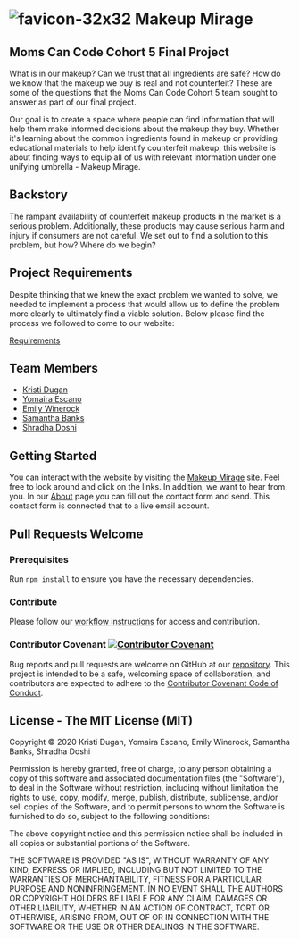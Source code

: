 # ![favicon-32x32](https://user-images.githubusercontent.com/27531265/75087498-2e6d3200-550f-11ea-93ce-2fa5154f1221.png) Makeup Mirage

## Moms Can Code Cohort 5 Final Project

What is in our makeup? Can we trust that all ingredients are safe? How do we know that the makeup we buy is real and not counterfeit? These are some of the questions that the Moms Can Code Cohort 5 team sought to answer as part of our final project.

Our goal is to create a space where people can find information that will help them make informed decisions about the makeup they buy. Whether it's learning about the common ingredients found in makeup or providing educational materials to help identify counterfeit makeup, this website is about finding ways to equip all of us with relevant information under one unifying umbrella - Makeup Mirage.

## Backstory

The rampant availability of counterfeit makeup products in the market is a serious problem. Additionally, these products may cause serious harm and injury if consumers are not careful. We set out to find a solution to this problem, but how? Where do we begin?

## Project Requirements

Despite thinking that we knew the exact problem we wanted to solve, we needed to implement a process that would allow us to define the problem more clearly to ultimately find a viable solution. Below please find the process we followed to come to our website:

[Requirements](PROJECT_REQUIREMENTS.md)

## Team Members

- [Kristi Dugan](https://github.com/KristiDugan)
- [Yomaira Escano](https://github.com/yomi413)
- [Emily Winerock](https://github.com/winerock)
- [Samantha Banks](https://github.com/techMomz704)
- [Shradha Doshi](https://github.com/shraddhakdoshi)

## Getting Started

You can interact with the website by visiting the [Makeup Mirage](https://momscancode5.github.io/makeup_mirage/) site. Feel free to look around and click on the links. In addition, we want to hear from you. In our [About](https://momscancode5.github.io/makeup_mirage/about.html) page you can fill out the contact form and send. This contact form is connected that to a live email account.

## Pull Requests Welcome

### Prerequisites

Run `npm install` to ensure you have the necessary dependencies.

### Contribute

Please follow our [workflow instructions](workflow.md) for access and contribution.

### Contributor Covenant [![Contributor Covenant](https://img.shields.io/badge/Contributor%20Covenant-v2.0%20adopted-ff69b4.svg)](code_of_conduct.md)

Bug reports and pull requests are welcome on GitHub at our [repository](https://github.com/momscancode5/makeup_mirage). This project is intended to be a safe, welcoming space of collaboration, and contributors are expected to adhere to the [Contributor Covenant Code of Conduct](Contributing.md).

## License - The MIT License (MIT)

Copyright &copy; 2020 Kristi Dugan, Yomaira Escano, Emily Winerock, Samantha Banks, Shradha Doshi

Permission is hereby granted, free of charge, to any person obtaining a copy of this software and associated documentation files (the "Software"), to deal in the Software without restriction, including without limitation the rights to use, copy, modify, merge, publish, distribute, sublicense, and/or sell copies of the Software, and to permit persons to whom the Software is furnished to do so, subject to the following conditions:

The above copyright notice and this permission notice shall be included in all copies or substantial portions of the Software.

THE SOFTWARE IS PROVIDED "AS IS", WITHOUT WARRANTY OF ANY KIND, EXPRESS OR IMPLIED, INCLUDING BUT NOT LIMITED TO THE WARRANTIES OF MERCHANTABILITY, FITNESS FOR A PARTICULAR PURPOSE AND NONINFRINGEMENT. IN NO EVENT SHALL THE AUTHORS OR COPYRIGHT HOLDERS BE LIABLE FOR ANY CLAIM, DAMAGES OR OTHER LIABILITY, WHETHER IN AN ACTION OF CONTRACT, TORT OR OTHERWISE, ARISING FROM, OUT OF OR IN CONNECTION WITH THE SOFTWARE OR THE USE OR OTHER DEALINGS IN THE SOFTWARE.
